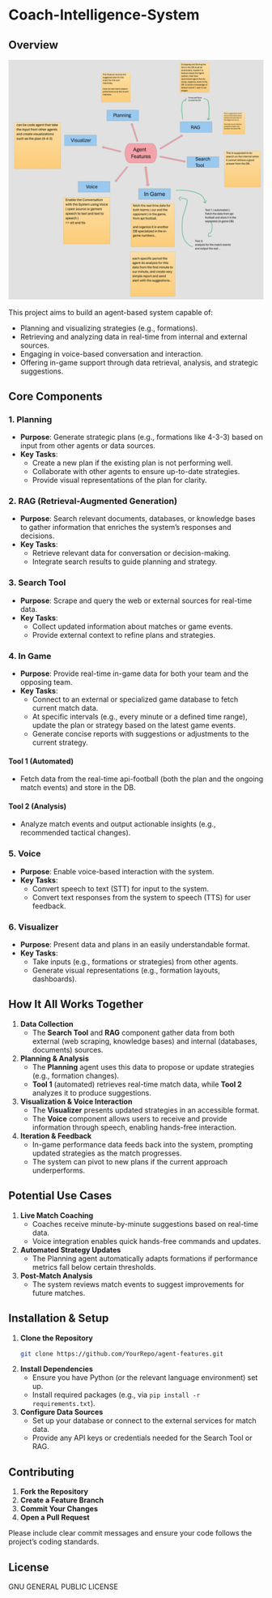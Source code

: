 
# Coach-Intelligence-System

## Overview

![img](imgs/AI%20Taweek%20Competition.png)


This project aims to build an agent-based system capable of:
- Planning and visualizing strategies (e.g., formations).
- Retrieving and analyzing data in real-time from internal and external sources.
- Engaging in voice-based conversation and interaction.
- Offering in-game support through data retrieval, analysis, and strategic suggestions.

## Core Components

### 1. Planning

- **Purpose**: Generate strategic plans (e.g., formations like 4-3-3) based on input from other agents or data sources.  
- **Key Tasks**:
  - Create a new plan if the existing plan is not performing well.
  - Collaborate with other agents to ensure up-to-date strategies.
  - Provide visual representations of the plan for clarity.

### 2. RAG (Retrieval-Augmented Generation)

- **Purpose**: Search relevant documents, databases, or knowledge bases to gather information that enriches the system’s responses and decisions.  
- **Key Tasks**:
  - Retrieve relevant data for conversation or decision-making.
  - Integrate search results to guide planning and strategy.

### 3. Search Tool

- **Purpose**: Scrape and query the web or external sources for real-time data.  
- **Key Tasks**:
  - Collect updated information about matches or game events.
  - Provide external context to refine plans and strategies.

### 4. In Game

- **Purpose**: Provide real-time in-game data for both your team and the opposing team.  
- **Key Tasks**:
  - Connect to an external or specialized game database to fetch current match data.
  - At specific intervals (e.g., every minute or a defined time range), update the plan or strategy based on the latest game events.
  - Generate concise reports with suggestions or adjustments to the current strategy.

#### Tool 1 (Automated)
- Fetch data from the real-time api-football (both the plan and the ongoing match events) and store in the DB.

#### Tool 2 (Analysis)
- Analyze match events and output actionable insights (e.g., recommended tactical changes).

### 5. Voice

- **Purpose**: Enable voice-based interaction with the system.  
- **Key Tasks**:
  - Convert speech to text (STT) for input to the system.
  - Convert text responses from the system to speech (TTS) for user feedback.

### 6. Visualizer

- **Purpose**: Present data and plans in an easily understandable format.  
- **Key Tasks**:
  - Take inputs (e.g., formations or strategies) from other agents.
  - Generate visual representations (e.g., formation layouts, dashboards).

## How It All Works Together

1. **Data Collection**  
   - The **Search Tool** and **RAG** component gather data from both external (web scraping, knowledge bases) and internal (databases, documents) sources.
2. **Planning & Analysis**  
   - The **Planning** agent uses this data to propose or update strategies (e.g., formation changes).
   - **Tool 1** (automated) retrieves real-time match data, while **Tool 2** analyzes it to produce suggestions.
3. **Visualization & Voice Interaction**  
   - The **Visualizer** presents updated strategies in an accessible format.
   - The **Voice** component allows users to receive and provide information through speech, enabling hands-free interaction.
4. **Iteration & Feedback**  
   - In-game performance data feeds back into the system, prompting updated strategies as the match progresses.
   - The system can pivot to new plans if the current approach underperforms.

## Potential Use Cases

1. **Live Match Coaching**  
   - Coaches receive minute-by-minute suggestions based on real-time data.
   - Voice integration enables quick hands-free commands and updates.
2. **Automated Strategy Updates**  
   - The Planning agent automatically adapts formations if performance metrics fall below certain thresholds.
3. **Post-Match Analysis**  
   - The system reviews match events to suggest improvements for future matches.

## Installation & Setup

1. **Clone the Repository**  
   ```bash
   git clone https://github.com/YourRepo/agent-features.git
   ```
2. **Install Dependencies**  
   - Ensure you have Python (or the relevant language environment) set up.
   - Install required packages (e.g., via `pip install -r requirements.txt`).
3. **Configure Data Sources**  
   - Set up your database or connect to the external services for match data.
   - Provide any API keys or credentials needed for the Search Tool or RAG.


## Contributing

1. **Fork the Repository**  
2. **Create a Feature Branch**  
3. **Commit Your Changes**  
4. **Open a Pull Request**  

Please include clear commit messages and ensure your code follows the project’s coding standards.

## License

GNU GENERAL PUBLIC LICENSE 

